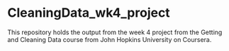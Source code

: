 # CleaningData_wk4_project
This repository holds the output from the week 4 project from the Getting and Cleaning Data course from John Hopkins University on Coursera.
